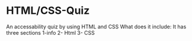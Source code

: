 # HTML/CSS-Quiz
 An accessability quiz by using HTML and CSS What does it include:
It has three sections 1-info 2- Html 3- CSS
